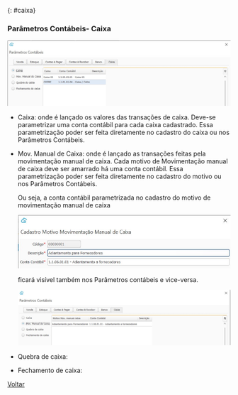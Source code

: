 

{: #caixa}

### Parâmetros Contábeis- Caixa

![](images/contabilidade_parametro_contabil_caixa.jpg)

- Caixa:  onde é lançado os valores das transações de caixa. Deve-se parametrizar uma conta contábil para cada caixa cadastrado. Essa parametrização poder ser feita diretamente no cadastro do caixa ou nos Parâmetros Contábeis.

  

- Mov. Manual de Caixa: onde é lançado as transações feitas pela movimentação manual de caixa. Cada motivo de Movimentação manual de caixa deve ser amarrado há uma conta contábil. Essa parametrização poder ser feita diretamente no cadastro do motivo ou nos Parâmetros Contábeis.

  Ou seja, a conta contábil parametrizada no cadastro do motivo de movimentação manual de caixa

  ![](images/contabilidade_parametro_contabil_caixa_motivo.jpg)

  ficará visível também nos Parâmetros contábeis e vice-versa.

  ![](images/contabilidade_parametro_contabil_caixa_motivo2.jpg)

  

- Quebra de caixa:

  

- Fechamento de caixa:





[Voltar](contabilidade.md#parametroscontabeis)



